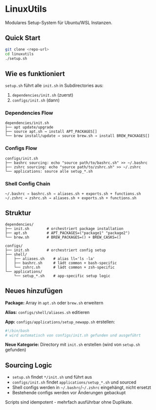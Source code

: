 # LinuxUtils

Modulares Setup-System für Ubuntu/WSL Instanzen.

## Quick Start

```bash
git clone <repo-url>
cd linuxutils
./setup.sh
```

## Wie es funktioniert

`setup.sh` führt alle `init.sh` in Subdirectories aus:
1. `dependencies/init.sh` (zuerst)
2. `configs/init.sh` (dann)

### Dependencies Flow
```
dependencies/init.sh
├── apt update/upgrade
├── source apt.sh → install APT_PACKAGES[]
└── brew install/update → source brew.sh → install BREW_PACKAGES[]
```

### Configs Flow
```
configs/init.sh
├── bashrc sourcing: echo "source path/to/bashrc.sh" >> ~/.bashrc
├── zshrc sourcing: echo "source path/to/zshrc.sh" >> ~/.zshrc  
└── applications: source alle setup_*.sh
```

### Shell Config Chain
```
~/.bashrc → bashrc.sh → aliases.sh + exports.sh + functions.sh
~/.zshrc → zshrc.sh → aliases.sh + exports.sh + functions.sh
```

## Struktur

```
dependencies/
├── init.sh        # orchestriert package installation
├── apt.sh         # APT_PACKAGES=("package1" "package2")
└── brew.sh        # BREW_PACKAGES=() + BREW_CASKS=()

configs/
├── init.sh        # orchestriert config setup
├── shell/
│   ├── aliases.sh    # alias ll='ls -la'
│   ├── bashrc.sh     # lädt common + bash-specific
│   └── zshrc.sh      # lädt common + zsh-specific
└── applications/
    └── setup_*.sh    # app-specific setup logic
```

## Neues hinzufügen

**Package:** Array in `apt.sh` oder `brew.sh` erweitern

**Alias:** `configs/shell/aliases.sh` editieren

**App:** `configs/applications/setup_newapp.sh` erstellen:
```bash
#!/bin/bash
# wird automatisch von configs/init.sh gefunden und ausgeführt
```

**Neue Kategorie:** Directory mit `init.sh` erstellen (wird von `setup.sh` gefunden)

## Sourcing Logic

- `setup.sh` findet `*/init.sh` und führt aus
- `configs/init.sh` findet `applications/setup_*.sh` und sourced
- Shell configs werden in `~/.bashrc`/`~/.zshrc` eingehängt, nicht ersetzt
- Bestehende configs werden vor Änderungen gebackupt

Scripts sind idempotent - mehrfach ausführbar ohne Duplikate.
